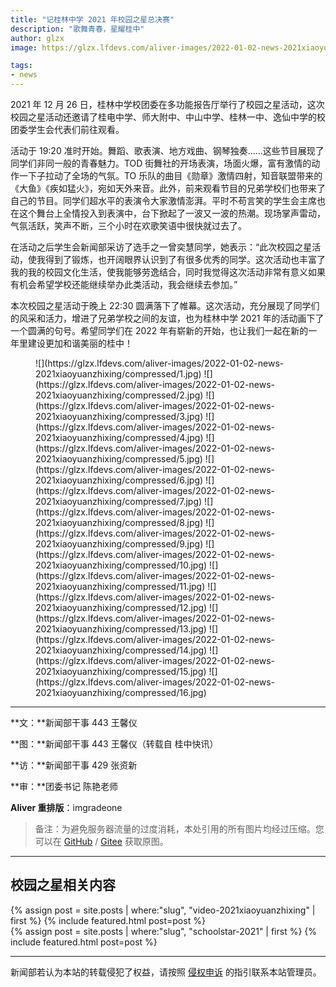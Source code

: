 ```yaml
---
title: "记桂林中学 2021 年校园之星总决赛"
description: "歌舞青春，星耀桂中"
author: glzx
image: https://glzx.lfdevs.com/aliver-images/2022-01-02-news-2021xiaoyuanzhixing/compressed/1.jpg

tags:
- news
---
```


2021 年 12 月 26 日，桂林中学校团委在多功能报告厅举行了校园之星活动，这次校园之星活动还邀请了桂电中学、师大附中、中山中学、桂林一中、逸仙中学的校团委学生会代表们前往观看。

活动于 19:20 准时开始。舞蹈、歌表演、地方戏曲、钢琴独奏……这些节目展现了同学们非同一般的青春魅力。TOD 街舞社的开场表演，场面火爆，富有激情的动作一下子拉动了全场的气氛。TO 乐队的曲目《勋章》激情四射，知音联盟带来的《大鱼》《疾如猛火》，宛如天外来音。此外，前来观看节目的兄弟学校们也带来了自己的节目。同学们超水平的表演令大家激情澎湃。平时不苟言笑的学生会主席也在这个舞台上全情投入到表演中，台下掀起了一波又一波的热潮。现场掌声雷动，气氛活跃，笑声不断，三个小时在欢歌笑语中很快就过去了。

在活动之后学生会新闻部采访了选手之一曾奕慧同学，她表示：“此次校园之星活动，使我得到了锻炼，也开阔眼界认识到了有很多优秀的同学。这次活动也丰富了我的我的校园文化生活，使我能够劳逸结合，同时我觉得这次活动非常有意义如果有机会希望学校还能继续举办此类活动，我会继续去参加。”

本次校园之星活动于晚上 22:30 圆满落下了帷幕。这次活动，充分展现了同学们的风采和活力，增进了兄弟学校之间的友谊，也为桂林中学 2021 年的活动画下了一个圆满的句号。希望同学们在 2022 年有崭新的开始，也让我们一起在新的一年里建设更加和谐美丽的桂中！

<figure class="third" markdown="1">
![](https://glzx.lfdevs.com/aliver-images/2022-01-02-news-2021xiaoyuanzhixing/compressed/1.jpg)
![](https://glzx.lfdevs.com/aliver-images/2022-01-02-news-2021xiaoyuanzhixing/compressed/2.jpg)
![](https://glzx.lfdevs.com/aliver-images/2022-01-02-news-2021xiaoyuanzhixing/compressed/3.jpg)
![](https://glzx.lfdevs.com/aliver-images/2022-01-02-news-2021xiaoyuanzhixing/compressed/4.jpg)
![](https://glzx.lfdevs.com/aliver-images/2022-01-02-news-2021xiaoyuanzhixing/compressed/5.jpg)
![](https://glzx.lfdevs.com/aliver-images/2022-01-02-news-2021xiaoyuanzhixing/compressed/6.jpg)
![](https://glzx.lfdevs.com/aliver-images/2022-01-02-news-2021xiaoyuanzhixing/compressed/7.jpg)
![](https://glzx.lfdevs.com/aliver-images/2022-01-02-news-2021xiaoyuanzhixing/compressed/8.jpg)
![](https://glzx.lfdevs.com/aliver-images/2022-01-02-news-2021xiaoyuanzhixing/compressed/9.jpg)
![](https://glzx.lfdevs.com/aliver-images/2022-01-02-news-2021xiaoyuanzhixing/compressed/10.jpg)
![](https://glzx.lfdevs.com/aliver-images/2022-01-02-news-2021xiaoyuanzhixing/compressed/11.jpg)
![](https://glzx.lfdevs.com/aliver-images/2022-01-02-news-2021xiaoyuanzhixing/compressed/12.jpg)
![](https://glzx.lfdevs.com/aliver-images/2022-01-02-news-2021xiaoyuanzhixing/compressed/13.jpg)
![](https://glzx.lfdevs.com/aliver-images/2022-01-02-news-2021xiaoyuanzhixing/compressed/14.jpg)
![](https://glzx.lfdevs.com/aliver-images/2022-01-02-news-2021xiaoyuanzhixing/compressed/15.jpg)
![](https://glzx.lfdevs.com/aliver-images/2022-01-02-news-2021xiaoyuanzhixing/compressed/16.jpg)
</figure>

---

**文：**新闻部干事 443 王馨仪

**图：**新闻部干事 443 王馨仪（转载自 桂中快讯）

**访：**新闻部干事 429 张资新

**审：**团委书记 陈艳老师

**Aliver 重排版**：imgradeone

> 备注：为避免服务器流量的过度消耗，本处引用的所有图片均经过压缩。您可以在 [GitHub](https://github.com/devswork-glzx/aliver-images/tree/main/2022-01-02-news-2021xiaoyuanzhixing/original) / [Gitee](https://gitee.com/devswork-glzx/aliver-images/tree/main/2022-01-02-news-2021xiaoyuanzhixing/original) 获取原图。

---
## 校园之星相关内容

<aside>
{% assign post = site.posts | where:"slug", "video-2021xiaoyuanzhixing" | first %}
{% include featured.html post=post %}
</aside>
<aside>
{% assign post = site.posts | where:"slug", "schoolstar-2021" | first %}
{% include featured.html post=post %}
</aside>

---

新闻部若认为本站的转载侵犯了权益，请按照 [侵权申诉](https://glzx.xyz/helloworld/#侵权申诉) 的指引联系本站管理员。

